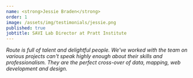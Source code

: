 ```yaml
---
name: <strong>Jessie Braden</strong>
order: 1
image: /assets/img/testimonials/jessie.png
published: true
jobtitle: SAVI Lab Director at Pratt Institute
---
```


<em>Route is full of talent and delightful people. We've worked with the team on various projects can't speak highly enough about their skills and professionalism. They are the perfect cross-over of data, mapping, web development and design.</em>
